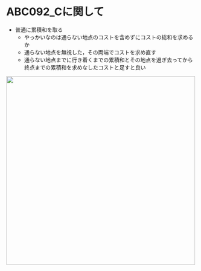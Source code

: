 # ABC092_Cに関して

- 普通に累積和を取る
    - やっかいなのは通らない地点のコストを含めずにコストの総和を求めるか
    - 通らない地点を無視した，その両端でコストを求め直す
    - 通らない地点までに行き着くまでの累積和とその地点を過ぎ去ってから終点までの累積和を求めなしたコストと足すと良い

<img src="http://drive.google.com/uc?export=view&id=1fIxBGbx1yDQ_tjNFYKDEG8d0YHsVPVLK" width="500px">
